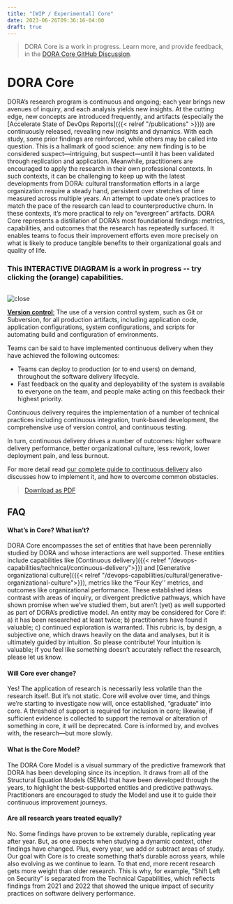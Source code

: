 ```yaml
---
title: "[WIP / Experimental] Core"
date: 2023-06-26T09:36:16-04:00
draft: true
---
```


> DORA Core is a work in progress. Learn more, and provide feedback, in the [DORA Core GitHub Discussion](https://github.com/dora-team/dora.dev/discussions/265).

# DORA Core
DORA’s research program is continuous and ongoing; each year brings new avenues of inquiry, and each analysis yields new insights. At the cutting edge, new concepts are introduced frequently, and artifacts (especially the [Accelerate State of DevOps Reports]({{< relref "/publications" >}})) are continuously released, revealing new insights and dynamics. With each study, some prior findings are reinforced, while others may be called into question. This is a hallmark of good science: any new finding is to be considered suspect—intriguing, but suspect—until it has been validated through replication and application. Meanwhile, practitioners are encouraged to apply the research in their own professional contexts. In such contexts, it can be challenging to keep up with the latest developments from DORA: cultural transformation efforts in a large organization require a steady hand, persistent over stretches of time measured across multiple years. An attempt to update one’s practices to match the pace of the research can lead to counterproductive churn. In these contexts, it’s more practical to rely on “evergreen” artifacts. DORA Core represents a distillation of DORA’s most foundational findings: metrics, capabilities, and outcomes that the research has repeatedly surfaced. It enables teams to focus their improvement efforts even more precisely on what is likely to produce tangible benefits to their organizational goals and quality of life. 

### This INTERACTIVE DIAGRAM is a work in progress -- try clicking the (orange) capabilities.

<div x-init="Alpine.store('coreModal',
    {
        open: false,
        modalContents: ''
    })">

<script>
    window.onload = function() {
        var coreModel = document.getElementById('dora-core-model').contentDocument;

        var capabilities = coreModel.querySelectorAll('.entity.capability');

    for (const item of capabilities) {
            item.addEventListener('click', () => {
                // do something when the item is clicked
                let capabilitySlug=item.id;
                let capabilityCategory=item.dataset.category;

                console.log(capabilitySlug);
                console.log(capabilityCategory);

               Alpine.store('coreModal').open = true;
               Alpine.store('coreModal').modalContents = capabilitySlug;
            });
    }
    };
</script>

 <div x-cloak class="modal-container" x-show="$store.coreModal.open">
    <div x-cloak class="modal" x-show="$store.coreModal.open" @click.outside="$store.coreModal.open=false"
        x-on:keydown.escape.window="$store.coreModal.open=false" x-transition>
        <div class="modal-header">
            <h2 x-text="$store.coreModal.modalContents"></h2>
            <img class="modal-close-x" x-on:click="$store.coreModal.open=false" aria-controls="coreModal"
                src="https://fonts.gstatic.com/s/i/short-term/release/googlesymbols/close/default/48px.svg"
                alt="close">
        </div>
        <div class="capability-content" x-ref="version-control" x-cloak x-show="$store.coreModal.modalContents=='version-control'">
            <p><a href="/devops-capabilities/technical/version-control/"><strong>Version control</strong>:</a>  The use of a version control system, such as Git or Subversion, for all production artifacts, including application code, application configurations, system configurations, and scripts for automating build and configuration of environments.</p>
        </div>
        <div class="capability-content" x-ref="continuous-delivery" x-cloak x-show="$store.coreModal.modalContents=='continuous-delivery'">
            <p>Teams can be said to have implemented continuous delivery when they have achieved the following outcomes:</p>
            <ul>
            <li>Teams can deploy to production (or to end users) on demand, throughout the software delivery lifecycle.</li>
            <li>Fast feedback on the quality and deployability of the system is available to everyone on the team, and people make acting on this feedback their highest priority.</li>
            </ul>
            <p>Continuous delivery requires the implementation of a number of technical practices including continuous integration, trunk-based development, the comprehensive use of version control, and continuous testing.</p>
            <p>In turn, continuous delivery drives a number of outcomes: higher software delivery performance, better organizational culture, less rework, lower deployment pain, and less burnout.
            <p>For more detail read <a href="/devops-capabilities/technical/continuous-delivery/">our complete guide to continuous delivery</a> also discusses how to implement it, and how to overcome common obstacles.</p>
        </div>
    </div>
</div>

<object data="dora-core-model.svg" id="dora-core-model" type="image/svg+xml" style="width:100%;"></object>

> [Download as PDF](dora-core-model.pdf)
</div>

## FAQ
#### What’s in Core? What isn’t?
DORA Core encompasses the set of entities that have been perennially studied by DORA and whose interactions are well supported. These entities include capabilities like [Continuous delivery]({{< relref "/devops-capabilities/technical/continuous-delivery">}}) and [Generative organizational culture]({{< relref "/devops-capabilities/cultural/generative-organizational-culture">}}), metrics like the “Four Key'' metrics, and outcomes like organizational performance. These established ideas contrast with areas of inquiry, or divergent predictive pathways, which have shown promise when we’ve studied them, but aren’t (yet) as well supported as part of DORA’s predictive model. An entity may be considered for Core if: a) it has been researched at least twice; b) practitioners have found it valuable; c) continued exploration is warranted. This rubric is, by design, a subjective one, which draws heavily on the data and analyses, but it is ultimately guided by intuition. So please contribute! Your intuition is valuable; if you feel like something doesn’t accurately reflect the research, please let us know.

#### Will Core ever change?
Yes! The application of research is necessarily less volatile than the research itself. But it’s not static. Core will evolve over time, and things we’re starting to investigate now will, once established, “graduate” into core. A threshold of support is required for inclusion in core; likewise, if sufficient evidence is collected to support the removal or alteration of something in core, it will be deprecated. Core is informed by, and evolves with, the research—but more slowly.

#### What is the Core Model?
The DORA Core Model is a visual summary of the predictive framework that DORA has been developing since its inception. It draws from all of the Structural Equation Models (SEMs) that have been developed through the years, to highlight the best-supported entities and predictive pathways. Practitioners are encouraged to study the Model and use it to guide their continuous improvement journeys.

#### Are all research years treated equally?
No. Some findings have proven to be extremely durable, replicating year after year. But, as one expects when studying a dynamic context, other findings have changed. Plus, every year, we add or subtract areas of study. Our goal with Core is to create something that’s durable across years, while also evolving as we continue to learn. To that end, more recent research gets more weight than older research. This is why, for example, “Shift Left on Security” is separated from the Technical Capabilities, which reflects findings from 2021 and 2022 that showed the unique impact of security practices on software delivery performance.
